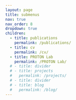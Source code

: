 ```yaml
---
layout: page
title: submenus
nav: true
nav_order: 8
dropdown: true
children:
  - title: publications
    permalink: /publications/
  - title: cv
    permalink: /cv/
  - title: PROTON Lab 
    permalink: /PROTON Lab/
  # - title: divider
  # - title: projects
  #   permalink: /projects/
  # - title: divider
  # - title: blog
  #   permalink: /blog/
---
```

